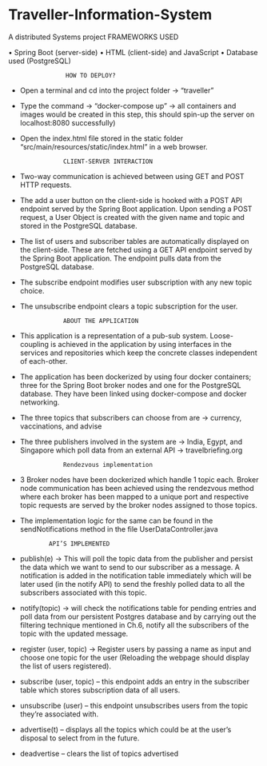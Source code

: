 # Traveller-Information-System
A distributed Systems project
					FRAMEWORKS USED

•	Spring Boot (server-side)
•	HTML (client-side) and JavaScript
•	Database used (PostgreSQL)

					HOW TO DEPLOY?

-	Open a terminal and cd into the project folder -> “traveller”
-	Type the command -> “docker-compose up” -> all containers and images would be created in this step, this should spin-up the server on localhost:8080 successfully)
-	Open the index.html file stored in the static folder “src/main/resources/static/index.html” in a web browser.
	
					CLIENT-SERVER INTERACTION

-	Two-way communication is achieved between using GET and POST HTTP requests.
-	The add a user button on the client-side is hooked with a POST API endpoint served by the Spring Boot application. Upon sending a POST request, a User Object is created with the given name and topic and stored in the PostgreSQL database.
-	The list of users and subscriber tables are automatically displayed on the client-side. These are fetched using a GET API endpoint served by the Spring Boot application. The endpoint pulls data from the PostgreSQL database.
-	The subscribe endpoint modifies user subscription with any new topic choice.
-	The unsubscribe endpoint clears a topic subscription for the user.

					ABOUT THE APPLICATION

-	This application is a representation of a pub-sub system. Loose-coupling is achieved in the application by using interfaces in the services and repositories which keep the concrete classes independent of each-other.
-	The application has been dockerized by using four docker containers; three for the Spring     Boot broker nodes and one for the PostgreSQL database. They have been linked using docker-compose and docker networking.
-	The three topics that subscribers can choose from are -> currency, vaccinations, and advise
-	The three publishers involved in the system are -> India, Egypt, and Singapore which poll data from an external API -> travelbriefing.org

					Rendezvous implementation 

-	3 Broker nodes have been dockerized which handle 1 topic each. Broker node communication has been achieved using the rendezvous method where each broker has been mapped to a unique port and respective topic requests are served by the broker nodes assigned to those topics.
-	The implementation logic for the same can be found in the sendNotifications method in the file UserDataController.java




				API’S IMPLEMENTED

-	publish(e) -> This will poll the topic data from the publisher and persist the data which we want to send to our subscriber as a message. A notification is added in the notification table immediately which will be later used (in the notify API) to send the freshly polled data to all the subscribers associated with this topic.
-	notify(topic) -> will check the notifications table for pending entries and poll data from our persistent Postgres database and by carrying out the filtering technique mentioned in Ch.6, notify all the subscribers of the topic with the updated message.
-	register (user, topic) -> Register users by passing a name as input and choose one topic for the user (Reloading the webpage should display the list of users registered).
-	subscribe (user, topic) – this endpoint adds an entry in the subscriber table which stores subscription data of all users.
-	unsubscribe (user) – this endpoint unsubscribes users from the topic they’re associated with.
-	advertise(t) – displays all the topics which could be at the user’s disposal to select from in the future.
-	deadvertise – clears the list of topics advertised

